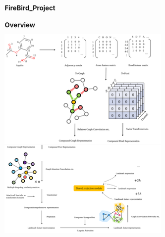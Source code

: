 ## FireBird_Project

## Overview
![alt text](documentation/s1.svg)
![alt text](documentation/s3.svg)
